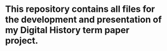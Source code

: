 # This repository contains all files for the development and presentation of my Digital History term paper project.
